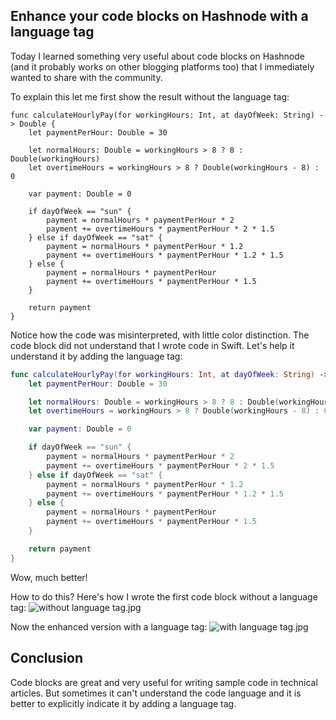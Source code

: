 ## Enhance your code blocks on Hashnode with a language tag

Today I learned something very useful about code blocks on Hashnode (and it probably works on other blogging platforms too) that I immediately wanted to share with the community.

To explain this let me first show the result without the language tag:
```
func calculateHourlyPay(for workingHours: Int, at dayOfWeek: String) -> Double {
    let paymentPerHour: Double = 30

    let normalHours: Double = workingHours > 8 ? 8 : Double(workingHours)
    let overtimeHours = workingHours > 8 ? Double(workingHours - 8) : 0

    var payment: Double = 0

    if dayOfWeek == "sun" {
        payment = normalHours * paymentPerHour * 2
        payment += overtimeHours * paymentPerHour * 2 * 1.5
    } else if dayOfWeek == "sat" {
        payment = normalHours * paymentPerHour * 1.2
        payment += overtimeHours * paymentPerHour * 1.2 * 1.5
    } else {
        payment = normalHours * paymentPerHour
        payment += overtimeHours * paymentPerHour * 1.5
    }

    return payment
}
```

Notice how the code was misinterpreted, with little color distinction. The code block did not understand that I wrote code in Swift. Let's help it understand it by adding the language tag:

```swift
func calculateHourlyPay(for workingHours: Int, at dayOfWeek: String) -> Double {
    let paymentPerHour: Double = 30

    let normalHours: Double = workingHours > 8 ? 8 : Double(workingHours)
    let overtimeHours = workingHours > 8 ? Double(workingHours - 8) : 0

    var payment: Double = 0

    if dayOfWeek == "sun" {
        payment = normalHours * paymentPerHour * 2
        payment += overtimeHours * paymentPerHour * 2 * 1.5
    } else if dayOfWeek == "sat" {
        payment = normalHours * paymentPerHour * 1.2
        payment += overtimeHours * paymentPerHour * 1.2 * 1.5
    } else {
        payment = normalHours * paymentPerHour
        payment += overtimeHours * paymentPerHour * 1.5
    }

    return payment
}
```

Wow, much better!

How to do this? Here's how I wrote the first code block without a language tag:
![without language tag.jpg](https://cdn.hashnode.com/res/hashnode/image/upload/v1607226812670/A-CKOjZ3J.jpeg)

Now the enhanced version with a language tag:
![with language tag.jpg](https://cdn.hashnode.com/res/hashnode/image/upload/v1607226823045/PvCJBidph.jpeg)

## Conclusion
Code blocks are great and very useful for writing sample code in technical articles. But sometimes it can't understand the code language and it is better to explicitly indicate it by adding a language tag. 